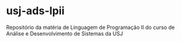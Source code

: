 # usj-ads-lpii
Repositório da matéria de Linguagem de Programação II do curso de Análise e Desenvolvimento de Sistemas da USJ
